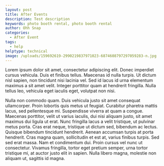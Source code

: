 ```yaml
---
layout: post
title: After Events
description: Test description
keywords: photo booth rental, photo booth rental
author: Ohh Snap
categories:
  - After Event
tags:
  - help
helptype: technical
image: /uploads/159692619-2990219837971023-6874608797297059283-n.jpg
---
```

Lorem ipsum dolor sit amet, consectetur adipiscing elit. Donec imperdiet cursus vehicula. Duis et finibus tellus. Maecenas id nulla turpis. Ut dictum nisl sapien, non tincidunt nisi lacinia vel. Sed id lacus id urna elementum maximus a sit amet velit. Integer porttitor quam at hendrerit fringilla. Nulla tellus leo, vehicula eget iaculis eget, volutpat non nisi.

Nulla non commodo quam. Duis vehicula justo sit amet consequat ullamcorper. Proin lobortis quis metus ut feugiat. Curabitur pharetra mattis lacus, sed pellentesque mi. Suspendisse viverra at quam a congue. Maecenas porttitor, velit ut varius iaculis, dui nisi aliquam justo, sit amet maximus dui ligula ut erat. Nunc fringilla lacus a velit tristique, ut pulvinar metus porta. Cras erat neque, tristique ut dictum sed, bibendum ac lectus. Quisque bibendum tincidunt hendrerit. Aenean accumsan turpis at porta hendrerit. Cras magna quam, sollicitudin et est at, varius finibus turpis. Sed sed erat massa. Nam et condimentum dui. Proin cursus vel nunc ut consectetur. Vivamus fringilla, tortor eget pretium semper, urna tortor tristique mi, at auctor justo elit in sapien. Nulla libero magna, molestie non aliquam ut, sagittis id magna.